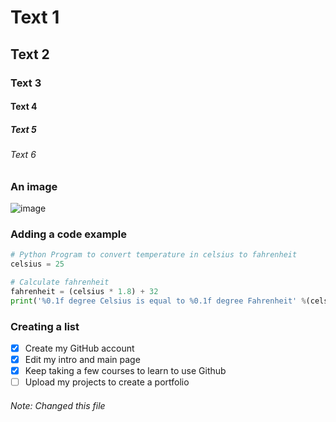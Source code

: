 
# Text 1
## Text 2
### Text 3
#### Text 4
##### Text 5
###### Text 6 

### An image
![image](https://github.com/user-attachments/assets/4a1d1059-88d5-46bf-abbf-e11d019d6a7b)


### Adding a code example

``` python
# Python Program to convert temperature in celsius to fahrenheit
celsius = 25

# Calculate fahrenheit
fahrenheit = (celsius * 1.8) + 32
print('%0.1f degree Celsius is equal to %0.1f degree Fahrenheit' %(celsius,fahrenheit))
```

### Creating a list
- [x] Create my GitHub account
- [x] Edit my intro and main page
- [x] Keep taking a few courses to learn to use Github
- [ ] Upload my projects to create a portfolio

###### Note: Changed this file
